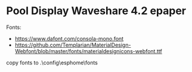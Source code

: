 # Pool Display Waveshare 4.2 epaper

Fonts:
- https://www.dafont.com/consola-mono.font
- https://github.com/Templarian/MaterialDesign-Webfont/blob/master/fonts/materialdesignicons-webfont.ttf

copy fonts to 
.\config\esphome\fonts
